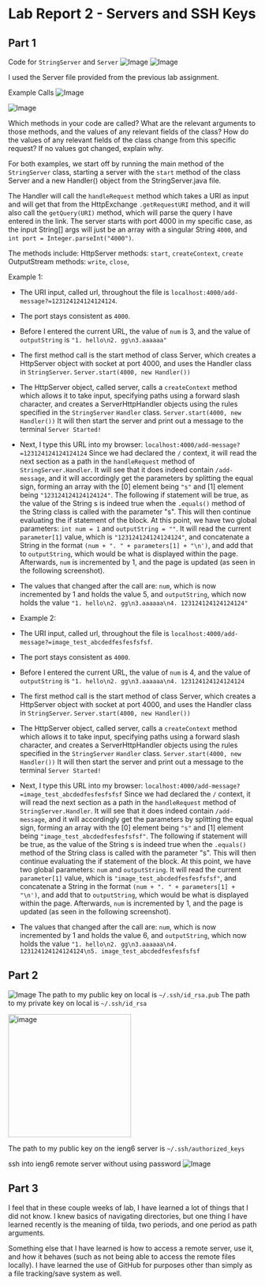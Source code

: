# Lab Report 2 - Servers and SSH Keys

## Part 1
Code for ```StringServer``` and ```Server```
![Image](lab2-stringserver-code-1.png)
![Image](lab2-server-code-1.png)

I used the Server file provided from the previous lab assignment.

Example Calls
![Image](lab2-example1-1.png)

![Image](lab2-example2-1.png)

Which methods in your code are called? 
What are the relevant arguments to those methods, and the values of any relevant fields of the class? 
How do the values of any relevant fields of the class change from this specific request? If no values got changed, explain why.

For both examples, we start off by running the main method of the ```StringServer``` class, starting a server with the ```start``` method of the class Server and a new Handler() object from the StringServer.java file. 



The Handler will call the ```handleRequest``` method which takes a URI as input and will get that from the HttpExchange ```.getRequestURI``` method, and it will also call the ```getQuery(URI)``` 
method, which will parse the query I have entered in the link. The server starts with port 4000 in my specific case, as the input String[] args will just be an array with a singular String ```4000```, and ```int port = Integer.parseInt("4000")```.

The methods include:
HttpServer methods: ```start```, ```createContext```, ```create```
OutputStream methods: ```write```, ```close```, 


Example 1:
- The URI input, called url, throughout the file is ```localhost:4000/add-message?=123124124124124124```.
- The port stays consistent as ```4000```.
- Before I entered the current URL, the value of ```num``` is 3, and the value of ```outputString``` is ```"1. hello\n2. gg\n3.aaaaaa"```

- The first method call is the start method of class Server, which creates a HttpServer object with socket at port 4000, and uses the Handler class in ```StringServer```.
```Server.start(4000, new Handler())```

- The HttpServer object, called server, calls a ```createContext``` method which allows it to take input, specifying paths using a forward slash character, and creates a ServerHttpHandler objects using the rules specified in the ```StringServer``` ```Handler``` class.
```Server.start(4000, new Handler())``` It will then start the server and print out a message to the terminal ```Server Started!```

- Next, I type this URL into my browser: ```localhost:4000/add-message?=123124124124124124``` Since we had declared the ```/``` context, it will read the next section as a path in the ```handleRequest``` method of ```StringServer.Handler```. It will see that it does indeed contain ```/add-message```, and it will accordingly get the parameters by splitting the equal sign, forming an array with the [0] element being `"s"` and [1] element being ```"123124124124124124"```. The following if statement will be true, as the value of the String s is indeed true when the ```.equals()``` method of the String class is called with the parameter "s". This will then continue evaluating the if statement of the block. At this point, we have two global parameters: ```int num = 1``` and ```outputString = ""```. It will read the current ```parameter[1]``` value, which is ```"123124124124124124"```, and concatenate a String in the format ```(num + ". " + parameters[1] + "\n')```, and add that to ```outputString```, which would be what is displayed within the page. Afterwards, ```num``` is incremented by 1, and the page is updated (as seen in the following screenshot).

- The values that changed after the call are: ```num```, which is now incremented by 1 and holds the value 5, and ```outputString```, which now holds the value ```"1. hello\n2. gg\n3.aaaaaa\n4. 123124124124124124"```

- Example 2:
- The URI input, called url, throughout the file is ```localhost:4000/add-message?=image_test_abcdedfesfesfsfsf```.
- The port stays consistent as ```4000```.
- Before I entered the current URL, the value of ```num``` is 4, and the value of ```outputString``` is ```"1. hello\n2. gg\n3.aaaaaa\n4. 123124124124124124```

- The first method call is the start method of class Server, which creates a HttpServer object with socket at port 4000, and uses the Handler class in ```StringServer```.
```Server.start(4000, new Handler())```

- The HttpServer object, called server, calls a ```createContext``` method which allows it to take input, specifying paths using a forward slash character, and creates a ServerHttpHandler objects using the rules specified in the ```StringServer``` ```Handler``` class.
```Server.start(4000, new Handler())``` It will then start the server and print out a message to the terminal ```Server Started!```

- Next, I type this URL into my browser: ```localhost:4000/add-message?=image_test_abcdedfesfesfsfsf``` Since we had declared the ```/``` context, it will read the next section as a path in the ```handleRequest``` method of ```StringServer.Handler```. It will see that it does indeed contain ```/add-message```, and it will accordingly get the parameters by splitting the equal sign, forming an array with the [0] element being `"s"` and [1] element being ```"image_test_abcdedfesfesfsfsf"```. The following if statement will be true, as the value of the String s is indeed true when the ```.equals()``` method of the String class is called with the parameter "s". This will then continue evaluating the if statement of the block. At this point, we have two global parameters: ```num``` and ```outputString```. It will read the current ```parameter[1]``` value, which is ```"image_test_abcdedfesfesfsfsf"```, and concatenate a String in the format ```(num + ". " + parameters[1] + "\n')```, and add that to ```outputString```, which would be what is displayed within the page. Afterwards, ```num``` is incremented by 1, and the page is updated (as seen in the following screenshot).

- The values that changed after the call are: ```num```, which is now incremented by 1 and holds the value 6, and ```outputString```, which now holds the value ```"1. hello\n2. gg\n3.aaaaaa\n4. 123124124124124124\n5. image_test_abcdedfesfesfsfsf```

## Part 2
![Image](lab2-public-key-location.png)
The path to my public key on local is ```~/.ssh/id_rsa.pub```
The path to my private key on local is ```~/.ssh/id_rsa```


<img width="249" alt="image" src="https://github.com/sssssrrt01/cse15l-lab-reports/assets/103394770/2910ab12-7b3c-4ef2-bbb4-12ef49e37f94">


The path to my public key on the ieng6 server is ```~/.ssh/authorized_keys```


ssh into ieng6 remote server without using password
![Image](lab2-ssh-autologin.png)

## Part 3
I feel that in these couple weeks of lab, I have learned a lot of things that I did not know. I knew basics of navigating directories, but one thing I have learned recently is the meaning of tilda, two periods, and one period as path arguments.

Something else that I have learned is how to access a remote server, use it, and how it behaves (such as not being able to access the remote files locally). I have learned the use of GitHub for purposes other than simply as a file tracking/save system as well.



